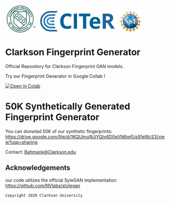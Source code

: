 ![Teaser image](./Clogo.png)
![Teaser image](./CITeR-logo.png)

# Clarkson Fingerprint Generator

Official Repository for Clarkson Fingerprint GAN models.

Try our Fingerprint Generator in Google Collab ! 

[![Open In Colab](https://colab.research.google.com/assets/colab-badge.svg)](https://colab.research.google.com/github/keivanB/Clarkson_Finger_Gen/blob/main/Gen_Samples.ipynb)



# 50K Synthetically Generated Fingerprint Generator

You can donwlad 50K of our synthetic fingerprints:
https://drive.google.com/file/d/1KQUjnol9JjYQtx6D0eVN6mfUs91eWcS3/view?usp=sharing

Contact: Bahmank@Clarkson.edu

## Acknowledgements

our code utilizes the official SyleGAN implementation https://github.com/NVlabs/stylegan


```sh
Copyright 2020 Clarkson University
```
